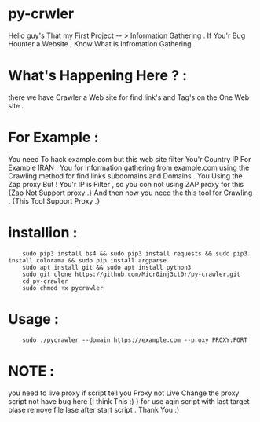 # py-crwler
Hello guy's 
That my First Project -- > Information Gathering .
If You'r Bug Hounter a Website , Know What is Infromation Gathering  . 

# What's Happening Here ? : 
there we have Crawler a Web site for find link's and Tag's on the One Web site .

# For Example :
You need To hack example.com but this web site filter You'r Country IP For Example IRAN .
You for information gathering from example.com using the Crawling method for find links subdomains and Domains .
You Using the Zap proxy But ! You'r IP is Filter , so you con not using ZAP proxy for this {Zap Not Support proxy .}
And then now you need the this tool for Crawling . {This Tool Support Proxy .}

# installion : 
        sudo pip3 install bs4 && sudo pip3 install requests && sudo pip3 install colorama && sudo pip install argparse
        sudo apt install git && sudo apt install python3
        sudo git clone https://github.com/Micr0inj3ct0r/py-crawler.git 
        cd py-crawler
        sudo chmod +x pycrawler
# Usage :
        sudo ./pycrawler --domain https://example.com --proxy PROXY:PORT
# NOTE :
you need to live proxy if script tell you Proxy not Live Change the proxy script not have bug here {I think This :) }
for use agin script with last target plase remove file lase after start script . 
Thank You :)
